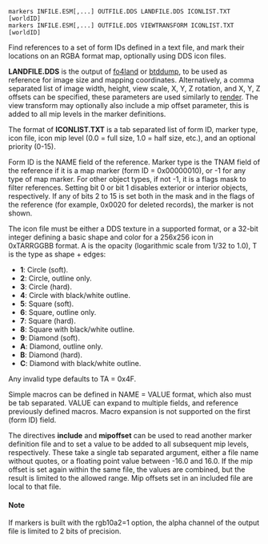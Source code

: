     markers INFILE.ESM[,...] OUTFILE.DDS LANDFILE.DDS ICONLIST.TXT [worldID]
    markers INFILE.ESM[,...] OUTFILE.DDS VIEWTRANSFORM ICONLIST.TXT [worldID]

Find references to a set of form IDs defined in a text file, and mark their locations on an RGBA format map, optionally using DDS icon files.

**LANDFILE.DDS** is the output of [fo4land](fo4land.md) or [btddump](btddump.md), to be used as reference for image size and mapping coordinates. Alternatively, a comma separated list of image width, height, view scale, X, Y, Z rotation, and X, Y, Z offsets can be specified, these parameters are used similarly to [render](render.md). The view transform may optionally also include a mip offset parameter, this is added to all mip levels in the marker definitions.

The format of **ICONLIST.TXT** is a tab separated list of form ID, marker type, icon file, icon mip level (0.0 = full size, 1.0 = half size, etc.), and an optional priority (0-15).

Form ID is the NAME field of the reference. Marker type is the TNAM field of the reference if it is a map marker (form ID = 0x00000010), or -1 for any type of map marker. For other object types, if not -1, it is a flags mask to filter references. Setting bit 0 or bit 1 disables exterior or interior objects, respectively. If any of bits 2 to 15 is set both in the mask and in the flags of the reference (for example, 0x0020 for deleted records), the marker is not shown.

The icon file must be either a DDS texture in a supported format, or a 32-bit integer defining a basic shape and color for a 256x256 icon in 0xTARRGGBB format. A is the opacity (logarithmic scale from 1/32 to 1.0), T is the type as shape + edges:

* **1**: Circle (soft).
* **2**: Circle, outline only.
* **3**: Circle (hard).
* **4**: Circle with black/white outline.
* **5**: Square (soft).
* **6**: Square, outline only.
* **7**: Square (hard).
* **8**: Square with black/white outline.
* **9**: Diamond (soft).
* **A**: Diamond, outline only.
* **B**: Diamond (hard).
* **C**: Diamond with black/white outline.

Any invalid type defaults to TA = 0x4F.

Simple macros can be defined in NAME = VALUE format, which also must be tab separated. VALUE can expand to multiple fields, and reference previously defined macros. Macro expansion is not supported on the first (form ID) field.

The directives **include** and **mipoffset** can be used to read another marker definition file and to set a value to be added to all subsequent mip levels, respectively. These take a single tab separated argument, either a file name without quotes, or a floating point value between -16.0 and 16.0. If the mip offset is set again within the same file, the values are combined, but the result is limited to the allowed range. Mip offsets set in an included file are local to that file.

#### Note

If markers is built with the rgb10a2=1 option, the alpha channel of the output file is limited to 2 bits of precision.

